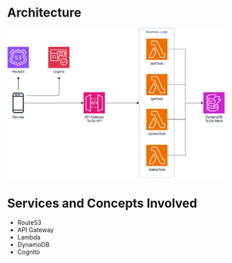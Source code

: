 # Architecture
![architecture](Cloud-Practitioner-02-Regions-and-Zones.drawio.png)

# Services and Concepts Involved

- Route53
- API Gateway
- Lambda
- DynamoDB
- Cognito
